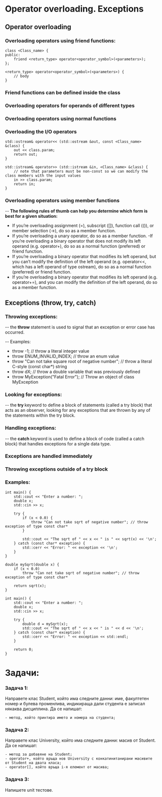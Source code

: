 # Operator overloading. Exceptions

## Operator overloading

### Overloading operators using friend functions:
```
class <Class_name> {
public:
	friend <return_type> operator<operator_symbol>(<parameters>);
};
 
<return_type> operator<operator_symbol>(<parameters>) {
	// body
}
```

### Friend functions can be defined inside the class

### Overloading operators for operands of different types

### Overloading operators using normal functions

### Overloading the I/O operators

```
std::ostream& operator<< (std::ostream &out, const <Class_name> &class) {
    out << class.param;
    return out;
}
```

```
std::istream& operator>> (std::istream &in, <Class_name> &class) {
    // note that parameters must be non-const so we can modify the class members with the input values
    in >> class.param; 
    return in;
}
```

### Overloading operators using member functions

--  <b>The following rules of thumb can help you determine which form is best for a given situation:</b>

- If you’re overloading assignment (=), subscript ([]), function call (()), or member selection (->), do so as a member function.
- If you’re overloading a unary operator, do so as a member function.
-If you’re overloading a binary operator that does not modify its left operand (e.g. operator+), do so as a normal function (preferred) or friend function.
- If you’re overloading a binary operator that modifies its left operand, but you can’t modify the definition of the left operand (e.g. operator<<, which has a left operand of type ostream), do so as a normal function (preferred) or friend function.
- If you’re overloading a binary operator that modifies its left operand (e.g. operator+=), and you can modify the definition of the left operand, do so as a member function.

## Exceptions (throw, try, catch)

### Throwing exceptions:
-- the <b> throw </b> statement is used to signal that an exception or error case has occurred.

-- Examples:

- throw -1; // throw a literal integer value
- throw ENUM_INVALID_INDEX; // throw an enum value
- throw "Can not take square root of negative number"; // throw a literal C-style (const char*) string
- throw dX; // throw a double variable that was previously defined
- throw MyException("Fatal Error"); // Throw an object of class MyException

### Looking for exceptions:
-- the <b> try </b> keyword to define a block of statements (called a try block) that acts as an observer, looking for any exceptions that are thrown by any of the statements within the try block.

### Handling exceptions:
-- the <b> catch </b> keyword is used to define a block of code (called a catch block) that handles exceptions for a single data type.

### Exceptions are handled immediately

### Throwing exceptions outside of a try block

### Examples:
```
int main() {
    std::cout << "Enter a number: ";
    double x;
    std::cin >> x;
 
    try {
        if (x < 0.0) {
        	throw "Can not take sqrt of negative number"; // throw exception of type const char*
        }

        std::cout << "The sqrt of " << x << " is " << sqrt(x) << '\n';
    } catch (const char* exception) { 
        std::cerr << "Error: " << exception << '\n';
    }
}
```

```
double mySqrt(double x) {
    if (x < 0.0)
        throw "Can not take sqrt of negative number"; // throw exception of type const char*
 
    return sqrt(x);
}
 
int main() {
    std::cout << "Enter a number: ";
    double x;
    std::cin >> x;
 
    try {
        double d = mySqrt(x);
        std::cout << "The sqrt of " << x << " is " << d << '\n';
    } catch (const char* exception) {
        std::cerr << "Error: " << exception << std::endl;
    }
 
    return 0;
}
```
# Задачи:

### Задача 1:
Направете клас Student, който има следните данни: име, факултетен номер и булева променлива, индикираща дали студента е записал някаква дисциплина. Да се напишат:
```
- метод, който принтира името и номера на студента;
```
### Задача 2:
Направете клас University, който има следните данни: масив от Student. Да се напишат:
```
- метод за добавяне на Student;
- operator+, който връща нов University с конкатинитанирани масивите от Student на двата класа;
- operator[], който връща i-я елемент от масива;
```

### Задача 3:
Напишете unit тестове.

